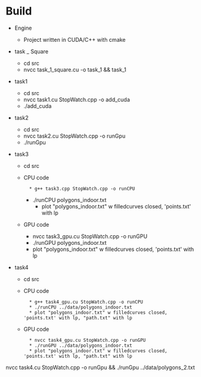 # Build


* Engine
  * Project written in CUDA/C++ with cmake

* task _ Square
    * cd src
    * nvcc task_1_square.cu -o task_1 && task_1



* task1

    * cd src
    * nvcc task1.cu StopWatch.cpp -o add_cuda
    * ./add_cuda

* task2
    * cd src
    * nvcc task2.cu StopWatch.cpp  -o runGpu
    * ./runGpu

* task3

    * cd src
    * CPU code

            * g++ task3.cpp StopWatch.cpp -o runCPU
        * ./runCPU polygons_indoor.txt
            * plot "polygons_indoor.txt" w filledcurves closed, 'points.txt' with lp

    * GPU code

      	* nvcc task3_gpu.cu StopWatch.cpp -o runGPU
      	* ./runGPU polygons_indoor.txt
      	* plot "polygons_indoor.txt" w filledcurves closed, 'points.txt' with lp

* task4

    * cd src
    * CPU code

            * g++ task4_gpu.cu StopWatch.cpp -o runCPU
            * ./runCPU ../data/polygons_indoor.txt
            * plot "polygons_indoor.txt" w filledcurves closed, 'points.txt' with lp, "path.txt" with lp

    * GPU code

            * nvcc task4_gpu.cu StopWatch.cpp -o runGPU
            * ./runGPU ../data/polygons_indoor.txt
            * plot "polygons_indoor.txt" w filledcurves closed, 'points.txt' with lp, "path.txt" with lp

nvcc task4.cu StopWatch.cpp -o runGpu && ./runGpu ../data/polygons_2.txt

